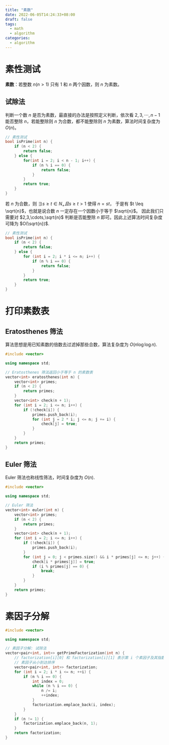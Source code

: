 ```yaml
---
title: "素数"
date: 2022-06-05T14:24:33+08:00
draft: false
tags:
  - math
  - algorithm
categories:
  - algorithm
---
```


# 素性测试

**素数**：若整数 $n ( n > 1)$ 只有 $1$ 和 $n$ 两个因数，则 $n$ 为素数。

## 试除法

判断一个数 $n$ 是否为素数，最直接的办法是按照定义判断，依次看 $2,3,\cdots,n-1$ 能否整除 $n$，若能整除则 $n$ 为合数，都不能整除则 $n$ 为素数，算法时间复杂度为 $O(n)$。

```cpp
// 素性测试
bool isPrime(int n) {
    if (n < 2) {
        return false;
    } else {
        for(int i = 2; i < n - 1; i++) {
            if (n % i == 0) {
                return false;
            }
        }
        return true;
    }
}

```

若 $n$ 为合数，则 $\exists s \geq t \in N_{+} 且 s \geq t > 1$ 使得 $n = st$，
于是有 $t \leq \sqrt{n}$，也就是说合数 $n$ 一定存在一个因数小于等于 $\sqrt{n}$。
因此我们只需要对 $2,3,\cdots,\sqrt{n}$ 判断是否能整除 $n$ 即可。因此上述算法时间复杂度可降为 $O(\sqrt{n})$.

```cpp
// 素性测试
bool isPrime(int n) {
    if (n < 2) {
        return false;
    } else {
        for (int i = 2; i * i <= n; i++) {
            if (n % i == 0) {
                return false;
            }
        }
        return true;
    }
}

```

# 打印素数表

## Eratosthenes 筛法

算法思想是用已知素数的倍数去过滤掉那些合数，算法复杂度为 $O(n \log{\log n})$.

```cpp
#include <vector>

using namespace std;

// Eratosthenes 筛法返回小于等于 n 的素数表
vector<int> eratosthenes(int n) {
	vector<int> primes;
    if (n < 2) {
        return primes;
    }
    vector<int> check(n + 1);
    for (int i = 2; i <= n; i++) {
        if (!check[i]) {
            primes.push_back(i);
            for (int j = 2 * i; j <= n; j += i) {
                check[j] = true;
            }
        }
    }
    return primes;
}

```

## Euler 筛法

Euler 筛法也称线性筛法，时间复杂度为 $O(n)$.

```cpp
#include <vector>

using namespace std;

// Euler 筛法
vector<int> euler(int n) {
    vector<int> primes;
    if (n < 2) {
        return primes;
    }
    vector<int> check(n + 1);
    for (int i = 2; i <= n; i++) {
        if (!check[i]) {
            primes.push_back(i);
        }
        for (int j = 0; j < primes.size() && i * primes[j] <= n; j++) {
            check[i * primes[j]] = true;
            if (i % primes[j] == 0) {
                break;
            }
        }
    }
    return primes;
}

```

# 素因子分解

```cpp
#include <vector>

using namespace std;

// 素因子分解: 试除法
vector<pair<int, int>> getPrimeFactorization(int n) {
    // factorization[i][0] 和 factorization[i][1] 表示第 i 个素因子及其指数
    // 素因子从小到达排序
    vector<pair<int, int>> factorization;
    for (int i = 2; i * i <= n; ++i) {
        if (n % i == 0) {
            int index = 0;
            while (n % i == 0) {
                n /= i;
                ++index;
            }
            factorization.emplace_back(i, index);
        }
    }
    if (n != 1) {
        factorization.emplace_back(n, 1);
    }
    return factorization;
}

```